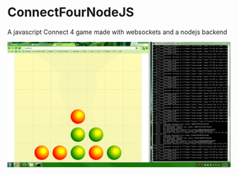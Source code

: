 ConnectFourNodeJS
=================

A javascript Connect 4 game made with websockets and a nodejs backend

<img src="connectFour.png"></img>